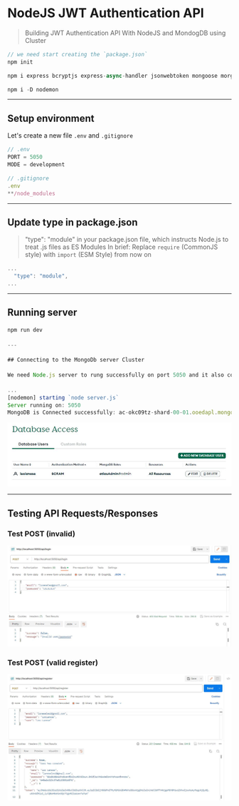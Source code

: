 # NodeJS JWT Authentication API

> Building JWT Authentication API With NodeJS and MondogDB using Cluster

```js
// we need start creating the `package.json`
npm init
```

```js
npm i express bcryptjs express-async-handler jsonwebtoken mongoose morgan
```

```js
npm i -D nodemon
```

---

## Setup environment

Let's create a new file `.env` and `.gitignore`

```js
// .env
PORT = 5050
MODE = development
```

```js
// .gitignore
.env
**/node_modules
```

---

## Update type in package.json

> "type": "module" in your package.json file, which instructs Node.js to treat .js files as ES Modules
> In brief: Replace `require` (CommonJS style) with `import` (ESM Style) from now on

```js
...
  "type": "module",
...
```

---

## Running server

```js
npm run dev

---

## Connecting to the MongoDb server Cluster

We need Node.js server to rung successfully on port 5050 and it also connected to MongoDB successfully

...
[nodemon] starting `node server.js`
Server running on: 5050
MongoDB is Connected successfully: ac-okc09tz-shard-00-01.ooedapl.mongodb.net
```

![MongoDb Cluster](./shared/imgs/mongodb-atlas.jpg)

---

## Testing API Requests/Responses

### Test POST (invalid)

![PostMan API POST testing](./shared/imgs/invalid.jpg)

### Test POST (valid register)

![Postman API POST valid register](./shared/imgs/register.jpg)

### 